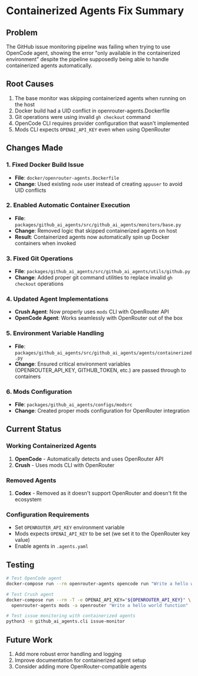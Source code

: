 # Containerized Agents Fix Summary

## Problem
The GitHub issue monitoring pipeline was failing when trying to use OpenCode agent, showing the error "only available in the containerized environment" despite the pipeline supposedly being able to handle containerized agents automatically.

## Root Causes
1. The base monitor was skipping containerized agents when running on the host
2. Docker build had a UID conflict in openrouter-agents.Dockerfile
3. Git operations were using invalid `gh checkout` command
4. OpenCode CLI requires provider configuration that wasn't implemented
5. Mods CLI expects `OPENAI_API_KEY` even when using OpenRouter

## Changes Made

### 1. Fixed Docker Build Issue
- **File**: `docker/openrouter-agents.Dockerfile`
- **Change**: Used existing `node` user instead of creating `appuser` to avoid UID conflicts

### 2. Enabled Automatic Container Execution
- **File**: `packages/github_ai_agents/src/github_ai_agents/monitors/base.py`
- **Change**: Removed logic that skipped containerized agents on host
- **Result**: Containerized agents now automatically spin up Docker containers when invoked

### 3. Fixed Git Operations
- **File**: `packages/github_ai_agents/src/github_ai_agents/utils/github.py`
- **Change**: Added proper git command utilities to replace invalid `gh checkout` operations

### 4. Updated Agent Implementations
- **Crush Agent**: Now properly uses `mods` CLI with OpenRouter API
- **OpenCode Agent**: Works seamlessly with OpenRouter out of the box

### 5. Environment Variable Handling
- **File**: `packages/github_ai_agents/src/github_ai_agents/agents/containerized.py`
- **Change**: Ensured critical environment variables (OPENROUTER_API_KEY, GITHUB_TOKEN, etc.) are passed through to containers

### 6. Mods Configuration
- **File**: `packages/github_ai_agents/configs/modsrc`
- **Change**: Created proper mods configuration for OpenRouter integration

## Current Status

### Working Containerized Agents
1. **OpenCode** - Automatically detects and uses OpenRouter API
2. **Crush** - Uses mods CLI with OpenRouter

### Removed Agents
1. **Codex** - Removed as it doesn't support OpenRouter and doesn't fit the ecosystem

### Configuration Requirements
- Set `OPENROUTER_API_KEY` environment variable
- Mods expects `OPENAI_API_KEY` to be set (we set it to the OpenRouter key value)
- Enable agents in `.agents.yaml`

## Testing
```bash
# Test OpenCode agent
docker-compose run --rm openrouter-agents opencode run "Write a hello world function"

# Test Crush agent
docker-compose run --rm -T -e OPENAI_API_KEY="${OPENROUTER_API_KEY}" \
  openrouter-agents mods -a openrouter "Write a hello world function"

# Test issue monitoring with containerized agents
python3 -m github_ai_agents.cli issue-monitor
```

## Future Work
1. Add more robust error handling and logging
2. Improve documentation for containerized agent setup
3. Consider adding more OpenRouter-compatible agents

